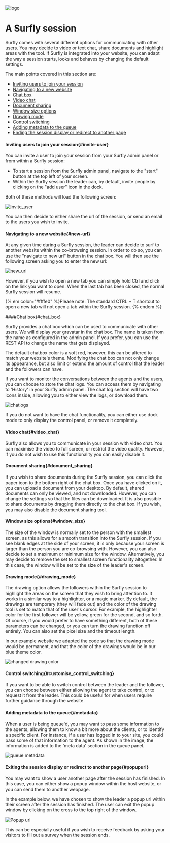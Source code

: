 ![logo](../images/logosmall.png)
# A Surfly session


Surfly comes with several different options for communicating with other users. You may decide to video or text chat, share documents and highlight areas with the tool. 
If Surfly is integrated into your website, you can adapt the way a session starts, looks and behaves by changing the default settings. 

The main points covered in this section are: 

 - [Inviting users to join your session](<#invite-user>)
 - [Navigating to a new website](<#new-url>)
 - [Chat box](<#chat_box>)
 - [Video chat](<#video_chat>)
 - [Document sharing](<#document_sharing>)
 - [Window size options](<#window_size>)
 - [Drawing mode](<#drawing_mode>)
 - [Control switching](<#customise_control_switching>)
 - [Adding metadata to the queue](<#metadata>)
 - [Ending the session display or redirect to another page](<#popupurl>)

<a name="invite-user"></a>
#### Inviting users to join your session{#invite-user}

You can invite a user to join your session from your Surfly admin panel or from within a Surfly session: 
 - To start a session from the Surfly admin panel, navigate to the "start" button at the top left of your screen. 
 - Within the Surfly session the leader can, by default, invite people by clicking on the "add user" icon in the dock.

Both of these methods will load the following screen:

![invite_user](https://raw.github.com/surfly/tutorial/master/screens/invite_user.png)

You can then decide to either share the url of the session, or send an email to the users you wish to invite. 

<a name="new-url"></a>
#### Navigating to a new website{#new-url} 

At any given time during a Surfly session, the leader can decide to surf to another website within the co-browsing session. In order to do so, you can use the "navigate to new url" button in the chat box. You will then see the following screen asking you to enter the new url:

![new_url](https://raw.github.com/surfly/tutorial/master/screens/new_url.png)

However, if you wish to open a new tab you can simply hold Ctrl and click on the link you want to open. When the last tab has been closed, the normal Surfly session will resume.

{% em color="#ffffe0" %}Please note: 
The standard CTRL + T shortcut to open a new tab will not open a tab within the Surfly session. {% endem %}


<a name="chat_box"></a>
####Chat box{#chat_box}

Surfly provides a chat box which can be used to communicate with other users. We will display your gravatar in the chat box. The name is taken from the name as configured in the admin panel. If you prefer, you can use the REST API to change the name that gets displayed.

The default chatbox color is a soft red, however, this can be altered to match your website's theme. Modifying the chat box can not only change its appearance, but also limit or extend the amount of control that the leader and the followers can have. 

If you want to monitor the conversations between the agents and the users, you can choose to store the chat logs. You can access them by navigating to 'History' in your Surfly admin panel. The chat log section will have two icons inside, allowing you to either view the logs, or download them.

![chatlogs](https://raw.github.com/surfly/tutorial/master/screens/logged_icon.png)

If you do not want to have the chat functionality, you can either use dock mode to only display the control panel, or remove it completely.

<a name="video_chat"></a>
#### Video chat{#video_chat}

Surfly also allows you to communicate in your session with video chat. You can maximise the video to full screen, or restrict the video quality. However, if you do not wish to use this functionality you can easily disable it.

<a name="document_sharing"></a>
#### Document sharing{#document_sharing}

If you wish to share documents during the Surfly session, you can click the paper icon to the bottom right of the chat box. Once you have clicked on it, you can upload a document from your desktop. By default, shared documents can only be viewed, and not downloaded. However, you can change the settings so that the files can be downloaded. It is also possible to share documents by dragging them directly to the chat box. 
If you wish, you may also disable the document sharing tool. 

<a name="window_size"></a>
#### Window size options{#window_size}

The size of the window is normally set to the person with the smallest screen, as this allows for a smooth transition into the Surfly session. If you see blank edges at the side of your screen, it is only because your screen is larger than the person you are co-browsing with. However, you can also decide to set a maximum or minimum size for the window.
Alternatively, you may decide to remove the set to smallest screen functionality altogether. In this case, the window will be set to the size of the leader's screen.

<a name="drawing_mode"></a>
#### Drawing mode{#drawing_mode}

The drawing option allows the followers within the Surfly session to highlight the areas on the screen that they wish to bring attention to. It works in a similar way to a highlighter, or a magic marker. By default, the drawings are temporary (they will fade out) and the color of the drawing tool is set to match that of the user's cursor. For example, the highlighter color for the first follower will be yellow, green for the second, and so forth. Of course, if you would prefer to have something different, both of these parameters can be changed, or you can turn the drawing function off entirely. You can also set the pixel size and the timeout length. 

In our example website we adapted the code so that the drawing mode would be permanent, and that the color of the drawings would be in our blue theme color. 

![changed drawing color](https://raw.github.com/surfly/tutorial/master/screens/drawing.png)

<a name="customise_control_switching"></a>
#### Control switching{#customise_control_switching}

If you want to be able to switch control between the leader and the follower, you can choose between either allowing the agent to take control, or to
request it from the leader. This could be useful for when users require further guidance through the website.


<a name="metadata"></a>
#### Adding metadata to the queue{#metadata}

When a user is being queue'd, you may want to pass some information to the agents, allowing them to know a bit more about the clients, or to identify a specific client. For instance, if a user has logged in to your site, you could pass some of that information to the agent. As shown in the image, the information is added to the 'meta data' section in the queue panel.


![queue metadata](https://raw.github.com/surfly/tutorial/master/screens/queue_metadata.png)

<a name="popupurl"></a>
#### Exiting the session display or redirect to another page{#popupurl}

You may want to show a user another page after the session has finished. In this case, you can either show a popup window within the host website, or you can send them to another webpage.

In the example below, we have chosen to show the leader a popup url within their screen after the session has finished.
The user can exit the popup window by clicking on the cross to the top right of the window.

![Popup url](https://raw.github.com/surfly/tutorial/master/screens/popup-cake.png)

This can be especially useful if you wish to receive feedback by asking your visitors to fill out a survey when the session ends.